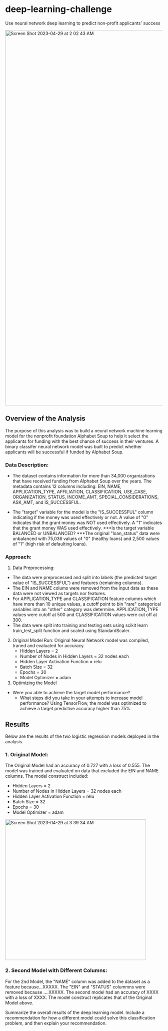 # deep-learning-challenge
Use neural network deep learning to predict non-profit applicants' success 

<img width="1200" alt="Screen Shot 2023-04-29 at 2 02 43 AM" src="https://user-images.githubusercontent.com/44728723/235286788-96767064-3118-48e0-b2d0-37e3ec74ef26.png">

## Overview of the Analysis
The purpose of this analysis was to build a neural network machine learning model for the nonprofit foundation Alphabet Soup to help it select the applicants for funding with the best chance of success in their ventures. A binary classifer neural network model was built to predict whether applicants will be successful if funded by Alphabet Soup.

### Data Description:
 - The dataset contains information for more than 34,000 organizations that have received funding from Alphabet Soup over the years. The metadata contains 12 columns including: EIN, NAME, APPLICATION_TYPE, AFFILIATION, CLASSIFICATION, USE_CASE, ORGANIZATION, STATUS, INCOME_AMT, SPECIAL_CONSIDERATIONS, ASK_AMT, and IS_SUCCESSFUL.

 - The "target" variable for the model is the "IS_SUCCESSFUL" column indicating if the money was used effectively or not. A value of "0" indicates that the grant money was NOT used effectively. A "1" indicates that the grant money WAS used effectively. ***Is the target variable  BALANCED or UNBALANCED? ***The original "loan_status" data were unbalanced with 75,036 values of "0" (healthy loans) and 2,500 values of "1" (high risk of defaulting loans).

### Approach:
 1. Data Preprocessing:  
  - The data were preprocessed and split into labels (the predicted target value of "IS_SUCCESSFUL") and features (remaining columns).
  - The EIN and NAME colums were removed from the input data as these data were not viewed as targets nor features.
  - For APPLICATION_TYPE and CLASSIFICATION feature columns which have more than 10 unique values, a cutoff point to bin "rare" categorical variables into an "other" category was determine. APPLICATION_TYPE values were cutoff at 500 and CLASSIFICATION values were cut off at 300.
  - The data were split into training and testing sets using scikit learn train_test_split function and scaled using StandardScaler.
 2. Original Model Run:  Original Neural Network model was compiled, traned and evaluated for accuracy.
    - Hidden Layers = 2
    - Number of Nodes in Hidden Layers = 32 nodes each
    - Hidden Layer Activation Function = relu
    - Batch Size = 32
    - Epochs = 30
    - Model Optimizer = adam
 3. Optimizing the Model
  - Were you able to achieve the target model performance?
    - What steps did you take in your attempts to increase model performance?
Using TensorFlow, the model was optimized to achieve a target predictive accuracy higher than 75%. 


## Results

Below are the results of the two logistic regression models deployed in the analysis.

### 1. Original Model:  
The Original Model had an accuracy of 0.727 with a loss of 0.555. The model was trained and evaluated on data that excluded the EIN and NAME columns. The model construct included: 
  - Hidden Layers = 2
  - Number of Nodes in Hidden Layers = 32 nodes each
  - Hidden Layer Activation Function = relu
  - Batch Size = 32
  - Epochs = 30
  - Model Optimizer = adam

<img width="450" alt="Screen Shot 2023-04-29 at 3 39 34 AM" src="https://user-images.githubusercontent.com/44728723/235290483-11894972-6088-4bc6-9097-7425f3dc4865.png">

### 2. Second Model with Different Columns:  
For the 2nd Model, the "NAME" column was added to the dataset as a feature because...XXXXX. The "EIN" and "STATUS" colummns were removed because ....XXXXX. The second model had an accuracy of XXXX with a loss of XXXX. The model construct replicates that of the Original Model above.

Summarize the overall results of the deep learning model. Include a recommendation for how a different model could solve this classification problem, and then explain your recommendation.
